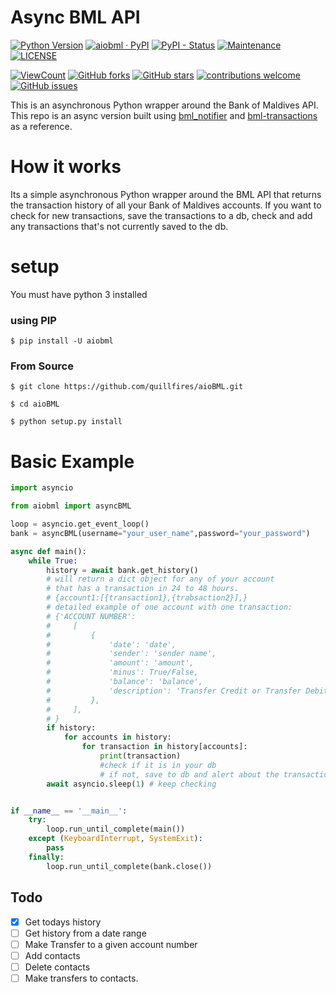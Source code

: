 # Async BML API
[![Python Version](https://img.shields.io/badge/Python-3.7%20%7C%203.8%20%7C%203.9-blue.svg)](https://www.python.org)  [![aiobml · PyPI](https://img.shields.io/pypi/v/aiobml.svg?color=4CBB17)](https://pypi.python.org/pypi/aiobml/)  [![PyPI - Status](https://img.shields.io/pypi/status/aiobml)](https://pypi.python.org/pypi/aiobml/)  [![Maintenance](https://img.shields.io/maintenance/yes/2021)](https://pypi.python.org/pypi/aiobml/)  [![LICENSE](https://img.shields.io/badge/license-MIT-blue.svg)](LICENSE)

[![ViewCount](https://views.whatilearened.today/views/github/quillfires/aioBML.svg)](https://views.whatilearened.today/views/github/quillfires/aioBML.svg)  [![GitHub forks](https://img.shields.io/github/forks/quillfires/aioBML)](https://github.com/quillfires/aioBML/network)  [![GitHub stars](https://img.shields.io/github/stars/quillfires/aioBML.svg?color=ffd40c)](https://github.com/quillfires/aioBML/stargazers)  [![contributions welcome](https://img.shields.io/badge/contributions-welcome-brightgreen.svg?style=flat)](https://github.com/quillfires/aioBML/issues)  [![GitHub issues](https://img.shields.io/github/issues/quillfires/aioBML.svg?color=808080)](https://github.com/quillfires/aioBML/issues)  



This is an asynchronous Python wrapper around the Bank of Maldives API. This repo is an async version built using [bml_notifier](https://github.com/Dharisd/bml_notifier) and [bml-transactions](https://github.com/baraveli/bml-transactions) as a reference. 

# How it works

Its a simple asynchronous Python wrapper around the BML API that returns the transaction history of all your Bank of Maldives accounts. If you want to check for new transactions, save the transactions to a db, check and add any transactions that's not currently saved to the db.

# setup
You must have python 3 installed

### using PIP

```$ pip install -U aiobml```

### From Source

```$ git clone https://github.com/quillfires/aioBML.git```

```$ cd aioBML```

```$ python setup.py install```

# Basic Example

```python
import asyncio

from aiobml import asyncBML

loop = asyncio.get_event_loop()
bank = asyncBML(username="your_user_name",password="your_password")

async def main():
    while True:
        history = await bank.get_history()
        # will return a dict object for any of your account
        # that has a transaction in 24 to 48 hours. 
        # {account1:[{transaction1},{trabsaction2}],}
        # detailed example of one account with one transaction:
        # {'ACCOUNT NUMBER': 
        #     [
        #         {
        #             'date': 'date', 
        #             'sender': 'sender name', 
        #             'amount': 'amount', 
        #             'minus': True/False, 
        #             'balance': 'balance', 
        #             'description': 'Transfer Credit or Transfer Debit'
        #         }, 
        #     ],
        # }
        if history:
            for accounts in history:
                for transaction in history[accounts]:
                    print(transaction)
                    #check if it is in your db
                    # if not, save to db and alert about the transaction
        await asyncio.sleep(1) # keep checking


if __name__ == '__main__':
    try:
        loop.run_until_complete(main())
    except (KeyboardInterrupt, SystemExit):
        pass
    finally:
        loop.run_until_complete(bank.close())
```


## Todo

- [x] Get todays history
- [ ] Get history from a date range
- [ ] Make Transfer to a given account number
- [ ] Add contacts
- [ ] Delete contacts
- [ ] Make transfers to contacts.
